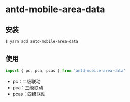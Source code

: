 # antd-mobile-area-data

## 安装

```bash
$ yarn add antd-mobile-area-data
```

## 使用

```js
import { pc, pca, pcas } from 'antd-mobile-area-data'
```

- pc：二级联动
- pca：三级联动
- pcas：四级联动
